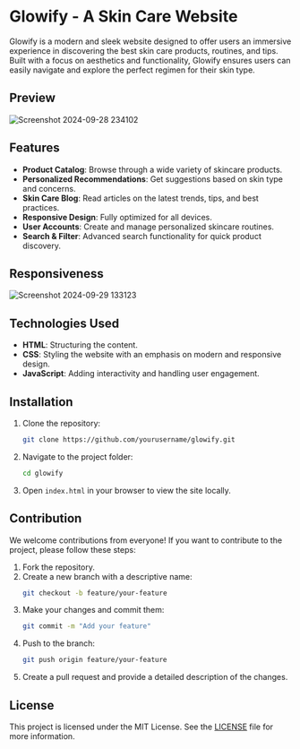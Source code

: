 # Glowify - A Skin Care Website

Glowify is a modern and sleek website designed to offer users an immersive experience in discovering the best skin care products, routines, and tips. Built with a focus on aesthetics and functionality, Glowify ensures users can easily navigate and explore the perfect regimen for their skin type.

## Preview

![Screenshot 2024-09-28 234102](https://github.com/user-attachments/assets/40426071-df1a-44d1-8480-555f32eef14d)

## Features

- **Product Catalog**: Browse through a wide variety of skincare products.
- **Personalized Recommendations**: Get suggestions based on skin type and concerns.
- **Skin Care Blog**: Read articles on the latest trends, tips, and best practices.
- **Responsive Design**: Fully optimized for all devices.
- **User Accounts**: Create and manage personalized skincare routines.
- **Search & Filter**: Advanced search functionality for quick product discovery.


## Responsiveness

![Screenshot 2024-09-29 133123](https://github.com/user-attachments/assets/04df6389-94e8-4bdb-9e47-fee614e539c1)

## Technologies Used

- **HTML**: Structuring the content.
- **CSS**: Styling the website with an emphasis on modern and responsive design.
- **JavaScript**: Adding interactivity and handling user engagement.

## Installation

1. Clone the repository:
   ```bash
   git clone https://github.com/yourusername/glowify.git
   ```
2. Navigate to the project folder:
   ```bash
   cd glowify
   ```
3. Open `index.html` in your browser to view the site locally.

## Contribution

We welcome contributions from everyone! If you want to contribute to the project, please follow these steps:

1. Fork the repository.
2. Create a new branch with a descriptive name:
   ```bash
   git checkout -b feature/your-feature
   ```
3. Make your changes and commit them:
   ```bash
   git commit -m "Add your feature"
   ```
4. Push to the branch:
   ```bash
   git push origin feature/your-feature
   ```
5. Create a pull request and provide a detailed description of the changes.

## License

This project is licensed under the MIT License. See the [LICENSE](LICENSE) file for more information.

